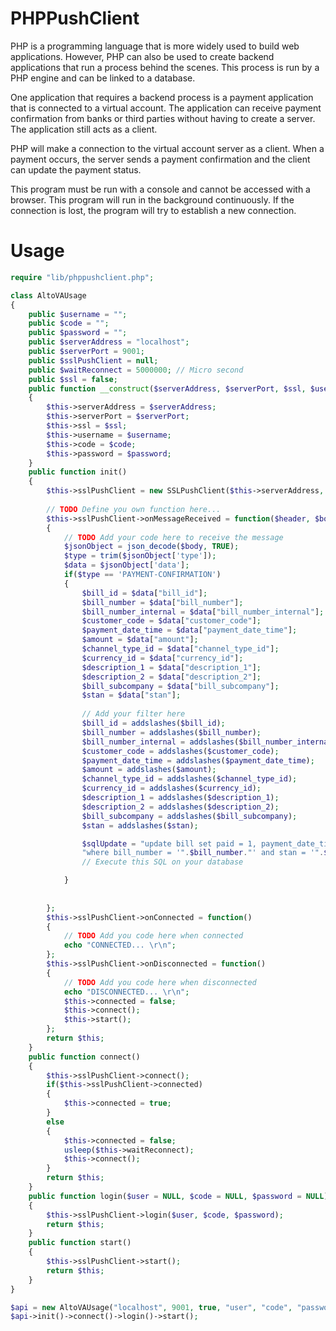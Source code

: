 # PHPPushClient

PHP is a programming language that is more widely used to build web applications. However, PHP can also be used to create backend applications that run a process behind the scenes. This process is run by a PHP engine and can be linked to a database.

One application that requires a backend process is a payment application that is connected to a virtual account. The application can receive payment confirmation from banks or third parties without having to create a server. The application still acts as a client.

PHP will make a connection to the virtual account server as a client. When a payment occurs, the server sends a payment confirmation and the client can update the payment status.

This program must be run with a console and cannot be accessed with a browser. This program will run in the background continuously. If the connection is lost, the program will try to establish a new connection.

# Usage

```php
require "lib/phppushclient.php";

class AltoVAUsage
{
	public $username = "";
	public $code = "";
	public $password = "";
	public $serverAddress = "localhost";
	public $serverPort = 9001;
	public $sslPushClient = null;
	public $waitReconnect = 5000000; // Micro second
	public $ssl = false;
	public function __construct($serverAddress, $serverPort, $ssl, $username, $code, $password)
	{
		$this->serverAddress = $serverAddress;
		$this->serverPort = $serverPort;
		$this->ssl = $ssl;
		$this->username = $username;
		$this->code = $code;
		$this->password = $password;
	}
	public function init()
	{
		$this->sslPushClient = new SSLPushClient($this->serverAddress, $this->serverPort, $this->ssl);
		
		// TODO Define you own function here...
		$this->sslPushClient->onMessageReceived = function($header, $body)
		{
			// TODO Add your code here to receive the message
			$jsonObject = json_decode($body, TRUE);
			$type = trim($jsonObject['type']);
			$data = $jsonObject['data'];
			if($type == 'PAYMENT-CONFIRMATION')
			{
				$bill_id = $data["bill_id"];
				$bill_number = $data["bill_number"];
				$bill_number_internal = $data["bill_number_internal"];
				$customer_code = $data["customer_code"];
				$payment_date_time = $data["payment_date_time"];
				$amount = $data["amount"];
				$channel_type_id = $data["channel_type_id"];
				$currency_id = $data["currency_id"];
				$description_1 = $data["description_1"];
				$description_2 = $data["description_2"];
				$bill_subcompany = $data["bill_subcompany"];
				$stan = $data["stan"];
				
				// Add your filter here
				$bill_id = addslashes($bill_id);
				$bill_number = addslashes($bill_number);
				$bill_number_internal = addslashes($bill_number_internal);
				$customer_code = addslashes($customer_code);
				$payment_date_time = addslashes($payment_date_time);
				$amount = addslashes($amount);
				$channel_type_id = addslashes($channel_type_id);
				$currency_id = addslashes($currency_id);
				$description_1 = addslashes($description_1);
				$description_2 = addslashes($description_2);
				$bill_subcompany = addslashes($bill_subcompany);
				$stan = addslashes($stan);

				$sqlUpdate = "update bill set paid = 1, payment_date_time = '".$payment_date_time."', channel_type_id = '".$channel_type_id."', payment_amount = ".$amount." ".
				"where bill_number = '".$bill_number."' and stan = '".$stan."' ";
				// Execute this SQL on your database

			}
			
			
		};
		$this->sslPushClient->onConnected = function()
		{
			// TODO Add you code here when connected
			echo "CONNECTED... \r\n";
		};
		$this->sslPushClient->onDisconnected = function()
		{
			// TODO Add you code here when disconnected
			echo "DISCONNECTED... \r\n";
			$this->connected = false;
			$this->connect();
			$this->start();
		};
		return $this;
	}
	public function connect()
	{
		$this->sslPushClient->connect();
		if($this->sslPushClient->connected)
		{
			$this->connected = true;
		}
		else
		{
			$this->connected = false;
			usleep($this->waitReconnect);
			$this->connect();
		}
		return $this;
	}
	public function login($user = NULL, $code = NULL, $password = NULL)
	{
		$this->sslPushClient->login($user, $code, $password);
		return $this;
	}
	public function start()
	{
		$this->sslPushClient->start();
		return $this;
	}
}

$api = new AltoVAUsage("localhost", 9001, true, "user", "code", "password");
$api->init()->connect()->login()->start();
```
